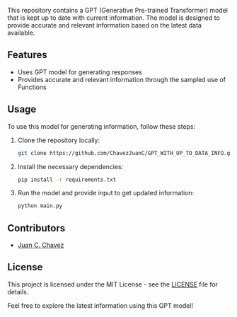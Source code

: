 This repository contains a GPT (Generative Pre-trained Transformer) model that is kept up to date with current information. The model is designed to provide accurate and relevant information based on the latest data available.

## Features

- Uses GPT model for generating responses
- Provides accurate and relevant information through the sampled use of Functions

## Usage

To use this model for generating information, follow these steps:

1. Clone the repository locally:
   ```bash
   git clone https://github.com/ChavezJuanC/GPT_WITH_UP_TO_DATA_INFO.git
   ```

2. Install the necessary dependencies:
   ```bash
   pip install -r requirements.txt
   ```

3. Run the model and provide input to get updated information:
   ```bash
   python main.py
   ```

## Contributors

- [Juan C. Chavez](https://github.com/ChavezJuanC)

## License

This project is licensed under the MIT License - see the [LICENSE](LICENSE) file for details.

Feel free to explore the latest information using this GPT model!
